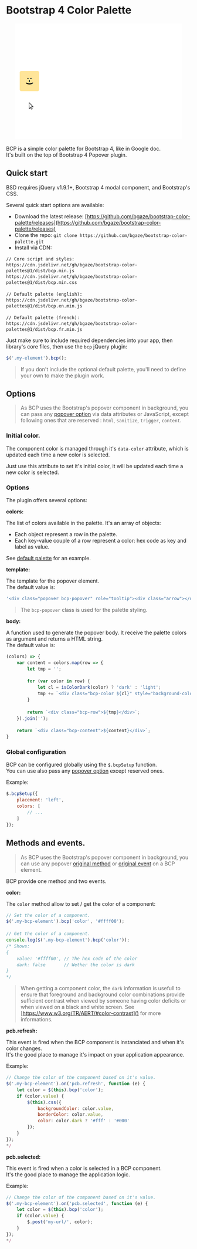 # Bootstrap 4 Color Palette

<p align="center">
    <img src="bcp.gif">
</p>

BCP is a simple color palette for Bootstrap 4, like in Google doc.  
It's built on the top of Bootstrap 4 Popover plugin.

## Quick start

BSD requires jQuery v1.9.1+, Bootstrap 4 modal component, and Bootstrap's CSS.

Several quick start options are available:

*   Download the latest release: [https://github.com/bgaze/bootstrap-color-palette/releases](https://github.com/bgaze/bootstrap-color-palette/releases)
*   Clone the repo: `git clone https://github.com/bgaze/bootstrap-color-palette.git`
*   Install via CDN: 

```
// Core script and styles:
https://cdn.jsdelivr.net/gh/bgaze/bootstrap-color-palettes@1/dist/bcp.min.js
https://cdn.jsdelivr.net/gh/bgaze/bootstrap-color-palettes@1/dist/bcp.min.css

// Default palette (english):
https://cdn.jsdelivr.net/gh/bgaze/bootstrap-color-palettes@1/dist/bcp.en.min.js

// Default palette (french):
https://cdn.jsdelivr.net/gh/bgaze/bootstrap-color-palettes@1/dist/bcp.fr.min.js
```

Just make sure to include required dependencies into your app, then library's core files, then use the `bcp` jQuery plugin:

```javascript
$('.my-element').bcp();
```

> If you don't include the optional default palette, you'll need to define your own to make the plugin work.

## Options

> As BCP uses the Bootstrap's popover component in background, you can pass any [popover option](https://getbootstrap.com/docs/4.3/components/popovers/#options) 
> via data attributes or JavaScript, except following ones that are reserved : `html`, `sanitize`, `trigger`, `content`.

### Initial color.

The component color is managed through it's `data-color` attribute, which is updated each time a new color is selected.

Just use this attribute to set it's initial color, it will be updated each time a new color is selected.

### Options

The plugin offers several options:

**colors:**

The list of colors available in the palette. It's an array of objects: 

+ Each object represent a row in the palette.
+ Each key-value couple of a row represent a color: hex code as key and label as value.

See [default palette](./src/bcp.en.js) for an example.

**template:**

The template for the popover element.  
The default value is:

```javascript
'<div class="popover bcp-popover" role="tooltip"><div class="arrow"></div><h3 class="popover-header"></h3><div class="popover-body"></div></div>'
```

> The `bcp-popover` class is used for the palette styling.

**body:**

A function used to generate the popover body. It receive the palette colors as argument and returns a HTML string.  
The default value is:

```javascript
(colors) => {
    var content = colors.map(row => {
        let tmp = '';

        for (var color in row) {
            let cl = isColorDark(color) ? 'dark' : 'light';
            tmp += `<div class="bcp-color ${cl}" style="background-color: ${color};" data-color="${color}" title="${row[color]}"></div>`;
        }

        return `<div class="bcp-row">${tmp}</div>`;
    }).join('');

    return `<div class="bcp-content">${content}</div>`;
}
```

### Global configuration

BCP can be configured globally using the `$.bcpSetup` function.  
You can use also pass any [popover option](https://getbootstrap.com/docs/4.3/components/popovers/#options) except reserved ones.

Example:

```javascript
$.bcpSetup({
    placement: 'left',
    colors: [
        // ...
    ]
});
```

## Methods and events.

> As BCP uses the Bootstrap's popover component in background, you can use any popover [original method](https://getbootstrap.com/docs/4.3/components/popovers/#methods) 
> or [original event](https://getbootstrap.com/docs/4.3/components/popovers/#events) on a BCP element.

BCP provide one method and two events.

**color:**

The `color` method allow to set / get the color of a component:

```javascript
// Set the color of a component.
$('.my-bcp-element').bcp('color', '#ffff00');

// Get the color of a component.
console.log($('.my-bcp-element').bcp('color'));
/* Shows:
{
    value: '#ffff00', // The hex code of the color
    dark: false       // Wether the color is dark
}
*/
```

> When getting a component color, the `dark` information is usefull to ensure that foreground and background color combinations provide sufficient contrast when viewed by someone having color deficits or when viewed on a black and white screen.
> See [https://www.w3.org/TR/AERT/#color-contrast]() for more informations.

**pcb.refresh:**

This event is fired when the BCP component is instanciated and when it's color changes.  
It's the good place to manage it's impact on your application appearance.

Example:

```javascript
// Change the color of the component based on it's value.
$('.my-bcp-element').on('pcb.refresh', function (e) {
    let color = $(this).bcp('color');
    if (color.value) {
        $(this).css({
            backgroundColor: color.value,
            borderColor: color.value,
            color: color.dark ? '#fff' : '#000'
        });
    }
});
*/
```

**pcb.selected:**

This event is fired when a color is selected in a BCP component.  
It's the good place to manage the application logic.

Example:

```javascript
// Change the color of the component based on it's value.
$('.my-bcp-element').on('pcb.selected', function (e) {
    let color = $(this).bcp('color');
    if (color.value) {
        $.post('my-url/', color);
    }
});
*/
```